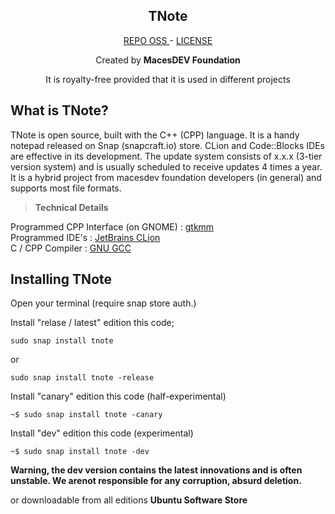 <h2 align="center">TNote</h2>
<p align="center">
  <a href="https://github.com/macesdev/tnote/">REPO OSS </a> -
  <a href="https://macesdev.github.io/macesdev/projects/tnote/license">LICENSE</a>
  <p align="center"> Created by <b>MacesDEV Foundation</b> </p>
  <p align="center"> It is royalty-free provided that it is used in different projects </p>
<h4 align="center"></h4>

<h2> What is TNote? </h2>

TNote is open source, built with the C++ (CPP) language. It is a handy notepad released on Snap (snapcraft.io) store. CLion and Code::Blocks IDEs are effective in its development. The update system consists of x.x.x (3-tier version system) and is usually scheduled to receive updates 4 times a year. It is a hybrid project from macesdev foundation developers (in general) and supports most file formats.

> **Technical Details**

Programmed CPP Interface (on GNOME) : <a href="https://gtkmm.org/en">gtkmm</a> </br>
Programmed IDE's : <a href="https://www.jetbrains.com/clion/">JetBrains CLion</a> <br>
C / CPP Compiler : <a href="">GNU GCC</a>

<h2> Installing TNote</h2>

Open your terminal (require snap store auth.)

Install "relase / latest" edition this code; 

```
sudo snap install tnote
```
or
```
sudo snap install tnote -release
```



Install "canary"  edition this code (half-experimental)

```
~$ sudo snap install tnote -canary
```

Install "dev" edition this code (experimental)

```
~$ sudo snap install tnote -dev
```

**Warning, the dev version contains the latest innovations and is often unstable. We arenot responsible for any corruption, absurd deletion.**

or downloadable from all editions **Ubuntu Software Store**

